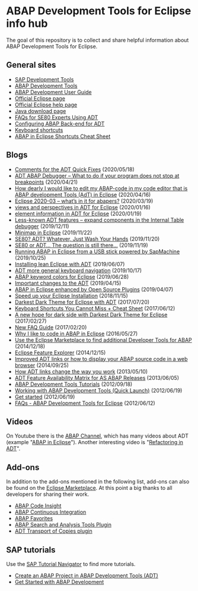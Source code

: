 # ABAP Development Tools for Eclipse info hub

The goal of this repository is to collect and share helpful information about ABAP Development Tools for Eclipse.

## General sites

* [SAP Development Tools](https://tools.hana.ondemand.com)
* [ABAP Development Tools](https://tools.hana.ondemand.com/#abap)
* [ABAP Development User Guide](https://help.sap.com/viewer/c238d694b825421f940829321ffa326a/7.51.1/en-US/4b190c90ceba4d02a99e0a2286b89358.html)
* [Official Eclipse page](https://www.eclipse.org/)
* [Official Eclipse help page](https://help.eclipse.org)
* [Java download page](https://www.java.com/de/download/)
* [FAQs for SE80 Experts Using ADT](https://help.sap.com/viewer/c238d694b825421f940829321ffa326a/7.51.1/en-US/bd5c5b75eeab4b7892eff1e1abce7485.html)
* [Configuring ABAP Back-end for ADT](https://help.sap.com/doc/2e65ad9a26c84878b1413009f8ac07c3/201909.000/en-US/config_guide_system_backend_abap_development_tools.pdf)
* [Keyboard shortcuts](https://help.sap.com/viewer/c238d694b825421f940829321ffa326a/7.51.1/en-US/4ec299d16e391014adc9fffe4e204223.html)
* [ABAP in Eclipse Shortcuts Cheat Sheet](https://github.com/michal-majer/abap-in-eclipse-shortcuts-cheat-sheet)

## Blogs

* [Comments for the ADT Quick Fixes](https://blogs.sap.com/2020/05/18/comments-for-the-adt-quick-fixes/) (2020/05/18)
* [ADT ABAP Debugger – What to do if your program does not stop at breakpoints](https://blogs.sap.com/2020/04/21/adt-abap-debugger-what-to-do-if-your-program-does-not-stop-at-breakpoints/) (2020/04/21)
* [How dearly I would like to edit my ABAP-code in my code editor that is ABAP development Tools (AdT) in Eclipse](https://blogs.sap.com/2020/04/16/how-dearly-i-would-like-to-edit-my-abap-code-in-my-code-editor-that-is-abap-development-tools-adt-in-eclipsese/) (2020/04/16)
* [Eclipse 2020-03 – what’s in it for abapers?](https://blogs.sap.com/2020/03/19/eclipse-2020-03-whats-in-it-for-abapers/) (2020/03/19)
* [views and perspectives in ADT for Eclipse](https://blogs.sap.com/2020/01/26/views-and-perspectives-in-adt-for-eclipse/) (2020/01/16)
* [element information in ADT for Eclipse](https://blogs.sap.com/2020/01/19/element-information-in-adt-for-eclipse/) (2020/01/19)
* [Less-known ADT features – expand components in the Internal Table debugger](https://blogs.sap.com/2019/12/11/less-known-adt-features-expand-components-in-the-internal-table-debugger/) (2019/12/11)
* [Minimap in Eclipse](https://blogs.sap.com/2019/11/22/minimap-in-eclipse/) (2019/11/22)
* [SE80? ADT? Whatever, Just Wash Your Hands](https://blogs.sap.com/2019/11/20/se80-adt-whatever-just-wash-your-hands/) (2019/11/20)
* [SE80 or ADT… The question is still there…](https://blogs.sap.com/2019/11/19/se80-or-adt...-the-question-is-still-there.../) (2019/11/19)
* [Running ABAP in Eclipse from a USB stick powered by SapMachine](https://blogs.sap.com/2019/10/25/running-abap-in-eclipse-from-a-usb-stick-powered-by-sapmachine/) (2019/10/25)
* [Installing lean Eclipse with ADT](https://blogs.sap.com/2019/06/07/installing-lean-eclipse-with-adt/) (2019/06/07)
* [ADT more general keyboard navigation](https://blogs.sap.com/2019/10/17/adt-and-other-editors-more-general-keyboard-navigation/) (2019/10/17)
* [ABAP keyword colors for Eclipse](https://blogs.sap.com/2019/06/28/more-syntax-highlighting-adventures-abap-keyword-colors-for-eclipse/) (2019/06/28)
* [Important changes to the ADT](https://blogs.sap.com/2019/04/15/important-changes-to-the-abap-development-tools-adt-release-cycle/) (2019/04/15)
* [ABAP in Eclipse enhanced by Open Source Plugins](https://blogs.sap.com/2019/04/07/abap-in-eclipse-enhanced-by-open-source-plugins/) (2019/04/07)
* [Speed up your Eclipse Installation](https://abapblog.com/articles/how-to/125-speed-up-your-eclipse-installation) (2018/11/15)
* [Darkest Dark Theme for Eclipse with ADT](https://blogs.sap.com/2017/07/20/darkest-dark-theme-for-eclipse-with-adt/) (2017/07/20)
* [Keyboard Shortcuts You Cannot Miss + Cheat Sheet](https://blogs.sap.com/2017/07/12/abap-in-eclipse-keyboard-shortcuts-you-cannot-miss-cheat-sheet/) (2017/06/12)
* [A new hope for dark side with Darkest Dark Theme for Eclipse](https://abapblog.com/articles/how-to/115-a-new-hope-for-dark-side-with-darkest-dark-theme-for-eclipse) (2017/02/27)
* [New FAQ Guide](https://blogs.sap.com/2017/02/20/new-faq-guide-for-smooth-transition-from-se80-to-abap-in-eclispe/) (2017/02/20)
* [Why I like to code in ABAP in Eclipse](https://abapblog.com/articles/thoughts/106-why-i-like-to-code-in-abap-in-eclipse) (2016/05/27)
* [Use the Eclipse Marketplace to find additional Developer Tools for ABAP](https://blogs.sap.com/2014/12/18/use-the-eclipse-marketplace-to-find-additional-developer-tools-for-abap/) (2014/12/18)
* [Eclipse Feature Explorer](https://blogs.sap.com/2014/12/15/aie-eclipse-feature-explorer/) (2014/12/15)
* [Improved ADT links or how to display your ABAP source code in a web browser](https://blogs.sap.com/2014/09/25/improved-adt-links-or-how-to-display-your-abap-source-code-in-a-web-browser/) (2014/09/25)
* [How ADT links change the way you work](https://blogs.sap.com/2013/05/10/how-adt-links-change-the-way-you-work/) (2013/05/10)
* [ADT Feature Availability Matrix for AS ABAP Releases](https://blogs.sap.com/2013/06/05/adt-feature-availability-matrix-for-as-abap-releases/) (2013/06/05)
* [ABAP Development Tools Tutorials](https://blogs.sap.com/2012/09/18/abap-development-tools-tutorials-learn-how-to-use-abap-in-eclipse/) (2012/09/18)
* [Working with ABAP Development Tools (Quick Launch)](https://blogs.sap.com/2012/06/19/working-with-abap-development-tools-quick-launch/) (2012/06/19)
* [Get started](https://blogs.sap.com/2012/06/19/get-started-with-the-abap-development-tools-for-sap-netweaver/) (2012/06/19)
* [FAQs - ABAP Development Tools for Eclipse](https://blogs.sap.com/2012/06/12/faqs-abap-development-tools-for-eclipse/) (2012/06/12)

## Videos

On Youtube there is the [ABAP Channel](https://www.youtube.com/channel/UC5DgCoTxyLCuli33BQrLmrg/featured), which has many videos about ADT (example "[ABAP in Eclipse](https://www.youtube.com/playlist?list=PLM6Ee3lDb6FgYc8PhQbfD90Z4jA17j3V7)").  Another interesting video is "[Refactoring in ADT](https://www.youtube.com/watch?v=zx8K28HFjF8)".

## Add-ons

In addition to the add-ons mentioned in the following list, add-ons can also be found on the [Eclipse Marketplace](https://marketplace.eclipse.org/). At this point a big thanks to all developers for sharing their work.

* [ABAP Code Insight](https://marketplace.eclipse.org/content/abap-code-insight)
* [ABAP Continuous Integration](https://marketplace.eclipse.org/content/abap-continuous-integration)
* [ABAP Favorites](https://marketplace.eclipse.org/content/abap-favorites)
* [ABAP Search and Analysis Tools Plugin](https://blogs.sap.com/2019/11/14/abap-search-and-analysis-tools-plugin/)
* [ADT Transport of Copies plugin](https://github.com/kgorin8/adt_transport_copy_plugin)

## SAP tutorials

Use the [SAP Tutorial Navigator](https://developers.sap.com/tutorial-navigator.html) to find more tutorials.

* [Create an ABAP Project in ABAP Development Tools (ADT)](https://developers.sap.com/tutorials/abap-create-project.html)
* [Get Started with ABAP Development](https://developers.sap.com/mission.abap-dev-get-started.html)
